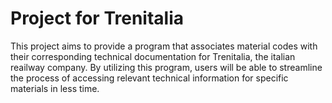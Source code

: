 # Project for Trenitalia
This project aims to provide a program that associates material codes with their corresponding technical documentation for Trenitalia, the italian reailway company. By utilizing this program, users will be able to streamline the process of accessing relevant technical information for specific materials in less time.
